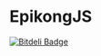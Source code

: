 EpikongJS
=========

[![Bitdeli Badge](https://d2weczhvl823v0.cloudfront.net/catuss-a/epikongjs/trend.png)](https://bitdeli.com/free "Bitdeli Badge")
